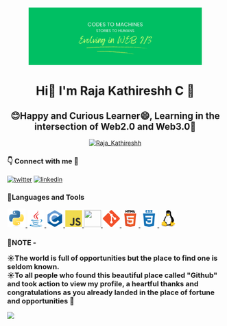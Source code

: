  <p align="center"><a href="https://twitter.com/intent/follow?screen_name=Raja_Kathireshh"><img width="80%" src="./assets/hero.png" /></a></p> 

<h1  align="center"> Hi👋 I'm Raja Kathireshh C 🚀 </h1>
<h2 align="center"> 😊Happy and Curious Learner😄, Learning in the intersection of Web2.0 and Web3.0🚀</h2>


 <p align="center"> <a href="https://twitter.com/intent/follow?screen_name=Raja_Kathireshh" target="blank"><img src="https://img.shields.io/twitter/follow/Raja_Kathireshh?logo=twitter&style=for-the-badge" alt="Raja_Kathireshh" /></a> </p>  

<h3 align="left">👇 Connect with me 🤝</h3>
<p align="left">
<a href="https://twitter.com/intent/follow?screen_name=Raja_Kathireshh" target="blank"><img align="center" src="https://raw.githubusercontent.com/rahuldkjain/github-profile-readme-generator/master/src/images/icons/Social/twitter.svg" alt="twitter" height="30" width="40" /></a>
<a href="https://www.linkedin.com/in/raja-kathireshh-c-856015159/" target="blank"><img align="center" src="https://raw.githubusercontent.com/rahuldkjain/github-profile-readme-generator/master/src/images/icons/Social/linked-in-alt.svg" alt="linkedin" height="30" width="40" /></a>
  
   
 <h3 align="left">🔨Languages and Tools</h3>
<p align="left"> 
<a href="https://www.python.org/" target="_blank"> <img src="https://raw.githubusercontent.com/devicons/devicon/master/icons/python/python-original.svg" alt="Python" width="43" height="43"/> </a>
<a href="https://www.java.com/en/download/help/whatis_java.html" target="_blank"> <img src="https://raw.githubusercontent.com/devicons/devicon/master/icons/java/java-original.svg" alt="java" width="40" height="40"/> </a>
<a href="https://en.wikipedia.org/wiki/The_C_Programming_Language" target="_blank"> <img src= "https://raw.githubusercontent.com/devicons/devicon/master/icons/c/c-original.svg" width="40" height="40"/> <a/>
<a href="https://www.javascript.com/" target="_blank"> <img src="https://raw.githubusercontent.com/devicons/devicon/master/icons/javascript/javascript-original.svg" alt="javascript" width="40" height="40"/> </a> 
 <a href="https://soliditylang.org/" target="_blank"> <img src= "https://user-images.githubusercontent.com/90956475/150676923-f770d9b7-7231-4fec-a0ed-3bd66d723b70.png" width="40" height="40"/> </a>
 <a href="https://git-scm.com/" target="_blank"> <img src= "https://raw.githubusercontent.com/devicons/devicon/master/icons/git/git-original.svg" alt="git" width="40" height="40"/> </a>
<a href="https://www.w3schools.com/html/" target="_blank"> <img src="https://raw.githubusercontent.com/devicons/devicon/master/icons/html5/html5-original-wordmark.svg" alt="html5" width="40" height="40"/> </a>  <a href="https://www.w3schools.com/css/" target="_blank"> <img src="https://raw.githubusercontent.com/devicons/devicon/master/icons/css3/css3-plain-wordmark.svg" alt="css" width="40" height="40"/> </a>
<a href="https://www.linux.org/" target="_blank"> <img src="https://raw.githubusercontent.com/devicons/devicon/master/icons/linux/linux-original.svg" alt="linux" width="40" height="40"/> </a>

<h3>📝NOTE -    
<p>☀️The world is full of opportunities but the place to find one is seldom known. </br>☀️To all people who found this beautiful place called <b>"Github"</b> and took action to view my profile, a heartful thanks and congratulations as you already landed in the place of fortune and opportunities 🔔 </p> 
</h3>
  
  
  <img src="https://github-readme-stats.vercel.app/api?username=RajaKathireshh&show_icons=true&theme=tokyonight"/>

 




